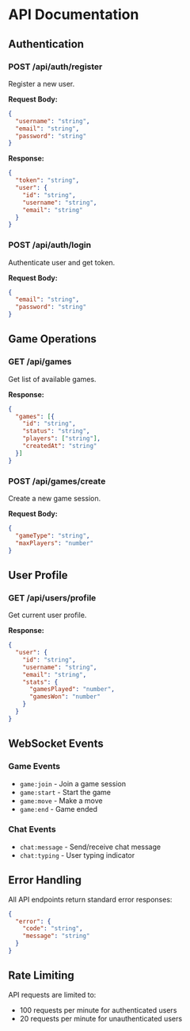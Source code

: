 # API Documentation

## Authentication

### POST /api/auth/register
Register a new user.

**Request Body:**
```json
{
  "username": "string",
  "email": "string",
  "password": "string"
}
```

**Response:**
```json
{
  "token": "string",
  "user": {
    "id": "string",
    "username": "string",
    "email": "string"
  }
}
```

### POST /api/auth/login
Authenticate user and get token.

**Request Body:**
```json
{
  "email": "string",
  "password": "string"
}
```

## Game Operations

### GET /api/games
Get list of available games.

**Response:**
```json
{
  "games": [{
    "id": "string",
    "status": "string",
    "players": ["string"],
    "createdAt": "string"
  }]
}
```

### POST /api/games/create
Create a new game session.

**Request Body:**
```json
{
  "gameType": "string",
  "maxPlayers": "number"
}
```

## User Profile

### GET /api/users/profile
Get current user profile.

**Response:**
```json
{
  "user": {
    "id": "string",
    "username": "string",
    "email": "string",
    "stats": {
      "gamesPlayed": "number",
      "gamesWon": "number"
    }
  }
}
```

## WebSocket Events

### Game Events
- `game:join` - Join a game session
- `game:start` - Start the game
- `game:move` - Make a move
- `game:end` - Game ended

### Chat Events
- `chat:message` - Send/receive chat message
- `chat:typing` - User typing indicator

## Error Handling

All API endpoints return standard error responses:

```json
{
  "error": {
    "code": "string",
    "message": "string"
  }
}
```

## Rate Limiting

API requests are limited to:
- 100 requests per minute for authenticated users
- 20 requests per minute for unauthenticated users